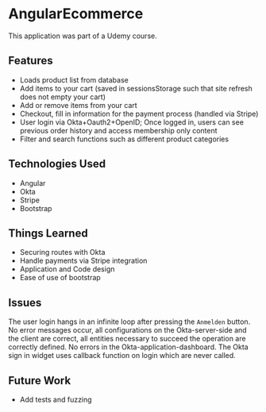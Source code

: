# AngularEcommerce

This application was part of a Udemy course.

## Features

- Loads product list from database
- Add items to your cart (saved in sessionsStorage such that site refresh does not empty your cart)
- Add or remove items from your cart
- Checkout, fill in information for the payment process (handled via Stripe)
- User login via Okta+Oauth2+OpenID; Once logged in, users can see previous order history and access membership only content
- Filter and search functions such as different product categories

## Technologies Used

- Angular
- Okta
- Stripe
- Bootstrap

## Things Learned

- Securing routes with Okta
- Handle payments via Stripe integration
- Application and Code design
- Ease of use of bootstrap


## Issues

The user login hangs in an infinite loop after pressing the ``Anmelden`` button. No error messages occur, all configurations
on the Okta-server-side and the client are correct, all entities necessary to succeed the operation are correctly defined.
No errors in the Okta-application-dashboard. The Okta sign in widget uses callback function on login which are never called.

## Future Work

- Add tests and fuzzing

